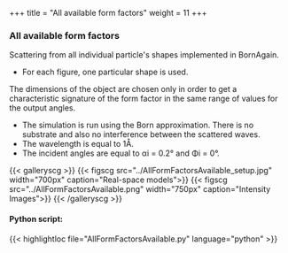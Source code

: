 +++
title = "All available form factors"
weight = 11
+++

### All available form factors

Scattering from all individual particle's shapes implemented in BornAgain.

* For each figure, one particular shape is used.

The dimensions of the object are chosen only in order to get a characteristic signature of the form factor in the same range of values for the output angles.

* The simulation is run using the Born approximation. There is no substrate and also no interference between the scattered waves.
* The wavelength is equal to 1Å.
* The incident angles are equal to αi = 0.2° and Φi = 0°.
  
  

{{< galleryscg >}}
{{< figscg src="../AllFormFactorsAvailable_setup.jpg" width="700px" caption="Real-space models">}}
{{< figscg src="../AllFormFactorsAvailable.png" width="750px" caption="Intensity Images">}}
{{< /galleryscg >}}  
  
#### Python script:
{{< highlightloc file="AllFormFactorsAvailable.py" language="python" >}}
